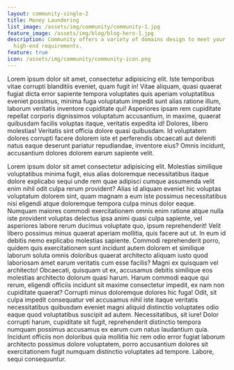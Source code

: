 ```yaml
---
layout: community-single-2
title: Money Laundering
list_image: /assets/img/community/community-1.jpg
feature_image: /assets/img/blog/blog-hero-1.jpg
description: Community offers a variety of domains design to meet your
  high-end requirements.
feature: true
icon: /assets/img/community/community-icon.png
---
```


Lorem ipsum dolor sit amet, consectetur adipisicing elit. Iste temporibus vitae corrupti blanditiis eveniet, quam fugit in! Vitae aliquam, quasi quaerat fugiat dicta error sapiente tempora voluptates quis aperiam voluptatibus eveniet possimus, minima fuga voluptatum impedit sunt alias ratione illum, laborum veritatis inventore cupiditate qui! Asperiores ipsam rem cupiditate repellat corporis dignissimos voluptatum accusantium, in maxime, quaerat quibusdam facilis voluptas itaque, veritatis expedita id! Dolores, libero molestias! Veritatis sint officia dolore quasi quibusdam. Id voluptatem dolores corrupti facere dolorem iste et perferendis obcaecati aut deleniti natus eaque deserunt pariatur repudiandae, inventore eius? Omnis incidunt, accusantium dolores dolorem earum sapiente velit.

Lorem ipsum dolor sit amet consectetur adipisicing elit. Molestias similique voluptatibus minima fugit, eius alias doloremque necessitatibus itaque dolore explicabo sequi unde rem quae adipisci cumque assumenda velit enim nihil odit culpa rerum provident? Alias id aliquam eveniet hic voluptas voluptatum dolorem sint, quam magnam a eum iste possimus necessitatibus nisi eligendi atque doloremque tempora culpa minus dolor eaque. Numquam maiores commodi exercitationem omnis enim ratione atque nulla iste provident voluptas delectus ipsa animi quasi culpa sapiente, vel asperiores labore rerum ducimus voluptate quo, ipsum reprehenderit! Velit libero possimus minus quaerat aperiam mollitia, quis facere aut ut. In eum id debitis nemo explicabo molestias sapiente. Commodi reprehenderit porro, quidem quis exercitationem sunt incidunt autem dolorem et similique laborum soluta omnis doloribus quaerat architecto aliquam iusto quod laboriosam amet earum veritatis cum esse facilis? Magni ex quisquam vel architecto! Obcaecati, quisquam ut ex, accusamus debitis similique eos molestias architecto dolorum quasi harum. Harum commodi eaque qui rerum, eligendi officiis incidunt sit maxime consectetur impedit, ex nam non cupiditate quaerat? Corrupti minus doloremque dolores hic fuga! Odit, sit culpa impedit consequatur vel accusamus nihil iste itaque veritatis necessitatibus quibusdam eveniet magni aliquid distinctio voluptates odio eaque quod voluptatibus suscipit ad autem. Necessitatibus, sit iure! Dolor corrupti harum, cupiditate sit fugit, reprehenderit distinctio tempora numquam possimus accusamus ex earum cum natus laudantium quia. Incidunt officiis non doloribus quia mollitia hic rem odio error fugiat laborum architecto possimus dolore voluptatem, porro accusantium dolores sit exercitationem fugit numquam distinctio voluptates ad tempore. Labore, sequi consequuntur.
